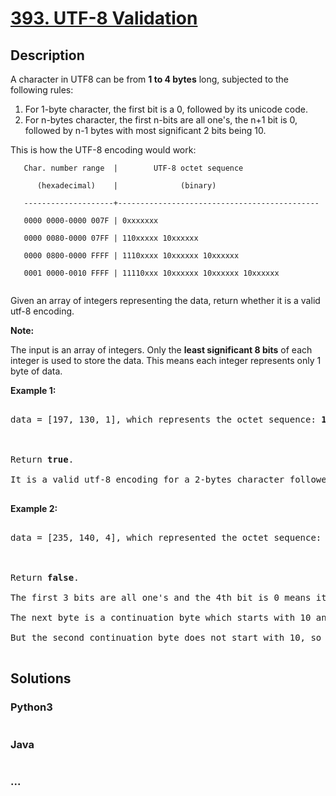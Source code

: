 # [393. UTF-8 Validation](https://leetcode.com/problems/utf-8-validation)

## Description
<p>A character in UTF8 can be from <b>1 to 4 bytes</b> long, subjected to the following rules:</p>

<ol>

<li>For 1-byte character, the first bit is a 0, followed by its unicode code.</li>

<li>For n-bytes character, the first n-bits are all one's, the n+1 bit is 0, followed by n-1 bytes with most significant 2 bits being 10.</li>

</ol>

<p>This is how the UTF-8 encoding would work:</p>



<pre><code>   Char. number range  |        UTF-8 octet sequence

      (hexadecimal)    |              (binary)

   --------------------+---------------------------------------------

   0000 0000-0000 007F | 0xxxxxxx

   0000 0080-0000 07FF | 110xxxxx 10xxxxxx

   0000 0800-0000 FFFF | 1110xxxx 10xxxxxx 10xxxxxx

   0001 0000-0010 FFFF | 11110xxx 10xxxxxx 10xxxxxx 10xxxxxx

</code></pre>

<p>

Given an array of integers representing the data, return whether it is a valid utf-8 encoding.

</p>

<p>

<b>Note:</b><br />

The input is an array of integers. Only the <b>least significant 8 bits</b> of each integer is used to store the data. This means each integer represents only 1 byte of data.

</p>



<p>

<b>Example 1:</b>

<pre>

data = [197, 130, 1], which represents the octet sequence: <b>11000101 10000010 00000001</b>.



Return <b>true</b>.

It is a valid utf-8 encoding for a 2-bytes character followed by a 1-byte character.

</pre>

</p>



<p>

<b>Example 2:</b>

<pre>

data = [235, 140, 4], which represented the octet sequence: <b>11101011 10001100 00000100</b>.



Return <b>false</b>.

The first 3 bits are all one's and the 4th bit is 0 means it is a 3-bytes character.

The next byte is a continuation byte which starts with 10 and that's correct.

But the second continuation byte does not start with 10, so it is invalid.

</pre>

</p>


## Solutions


<!-- tabs:start -->

### **Python3**

```python

```

### **Java**

```java

```

### **...**
```

```

<!-- tabs:end -->